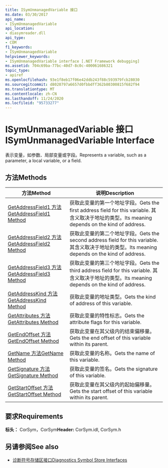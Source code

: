 ```yaml
---
title: ISymUnmanagedVariable 接口
ms.date: 03/30/2017
api_name:
- ISymUnmanagedVariable
api_location:
- diasymreader.dll
api_type:
- COM
f1_keywords:
- ISymUnmanagedVariable
helpviewer_keywords:
- ISymUnmanagedVariable interface [.NET Framework debugging]
ms.assetid: 704c69ba-77bc-40d7-8c0c-400061686321
topic_type:
- apiref
ms.openlocfilehash: 93e1f8eb17f06e42ddb243f88c593979fcb28030
ms.sourcegitcommit: d8020797a6657d0fbbdff362b80300815f682f94
ms.translationtype: MT
ms.contentlocale: zh-CN
ms.lasthandoff: 11/24/2020
ms.locfileid: "95733277"
---
```

# <a name="isymunmanagedvariable-interface"></a><span data-ttu-id="50221-102">ISymUnmanagedVariable 接口</span><span class="sxs-lookup"><span data-stu-id="50221-102">ISymUnmanagedVariable Interface</span></span>

<span data-ttu-id="50221-103">表示变量，如参数、局部变量或字段。</span><span class="sxs-lookup"><span data-stu-id="50221-103">Represents a variable, such as a parameter, a local variable, or a field.</span></span>  
  
## <a name="methods"></a><span data-ttu-id="50221-104">方法</span><span class="sxs-lookup"><span data-stu-id="50221-104">Methods</span></span>  
  
|<span data-ttu-id="50221-105">方法</span><span class="sxs-lookup"><span data-stu-id="50221-105">Method</span></span>|<span data-ttu-id="50221-106">说明</span><span class="sxs-lookup"><span data-stu-id="50221-106">Description</span></span>|  
|------------|-----------------|  
|[<span data-ttu-id="50221-107">GetAddressField1 方法</span><span class="sxs-lookup"><span data-stu-id="50221-107">GetAddressField1 Method</span></span>](isymunmanagedvariable-getaddressfield1-method.md)|<span data-ttu-id="50221-108">获取此变量的第一个地址字段。</span><span class="sxs-lookup"><span data-stu-id="50221-108">Gets the first address field for this variable.</span></span> <span data-ttu-id="50221-109">其含义取决于地址的类型。</span><span class="sxs-lookup"><span data-stu-id="50221-109">Its meaning depends on the kind of address.</span></span>|  
|[<span data-ttu-id="50221-110">GetAddressField2 方法</span><span class="sxs-lookup"><span data-stu-id="50221-110">GetAddressField2 Method</span></span>](isymunmanagedvariable-getaddressfield2-method.md)|<span data-ttu-id="50221-111">获取此变量的第二个地址字段。</span><span class="sxs-lookup"><span data-stu-id="50221-111">Gets the second address field for this variable.</span></span> <span data-ttu-id="50221-112">其含义取决于地址的类型。</span><span class="sxs-lookup"><span data-stu-id="50221-112">Its meaning depends on the kind of address.</span></span>|  
|[<span data-ttu-id="50221-113">GetAddressField3 方法</span><span class="sxs-lookup"><span data-stu-id="50221-113">GetAddressField3 Method</span></span>](isymunmanagedvariable-getaddressfield3-method.md)|<span data-ttu-id="50221-114">获取此变量的第三个地址字段。</span><span class="sxs-lookup"><span data-stu-id="50221-114">Gets the third address field for this variable.</span></span> <span data-ttu-id="50221-115">其含义取决于地址的类型。</span><span class="sxs-lookup"><span data-stu-id="50221-115">Its meaning depends on the kind of address.</span></span>|  
|[<span data-ttu-id="50221-116">GetAddressKind 方法</span><span class="sxs-lookup"><span data-stu-id="50221-116">GetAddressKind Method</span></span>](isymunmanagedvariable-getaddresskind-method.md)|<span data-ttu-id="50221-117">获取此变量的地址类型。</span><span class="sxs-lookup"><span data-stu-id="50221-117">Gets the kind of address of this variable.</span></span>|  
|[<span data-ttu-id="50221-118">GetAttributes 方法</span><span class="sxs-lookup"><span data-stu-id="50221-118">GetAttributes Method</span></span>](isymunmanagedvariable-getattributes-method.md)|<span data-ttu-id="50221-119">获取此变量的特性标志。</span><span class="sxs-lookup"><span data-stu-id="50221-119">Gets the attribute flags for this variable.</span></span>|  
|[<span data-ttu-id="50221-120">GetEndOffset 方法</span><span class="sxs-lookup"><span data-stu-id="50221-120">GetEndOffset Method</span></span>](isymunmanagedvariable-getendoffset-method.md)|<span data-ttu-id="50221-121">获取此变量在其父级内的结束偏移量。</span><span class="sxs-lookup"><span data-stu-id="50221-121">Gets the end offset of this variable within its parent.</span></span>|  
|[<span data-ttu-id="50221-122">GetName 方法</span><span class="sxs-lookup"><span data-stu-id="50221-122">GetName Method</span></span>](isymunmanagedvariable-getname-method.md)|<span data-ttu-id="50221-123">获取此变量的名称。</span><span class="sxs-lookup"><span data-stu-id="50221-123">Gets the name of this variable.</span></span>|  
|[<span data-ttu-id="50221-124">GetSignature 方法</span><span class="sxs-lookup"><span data-stu-id="50221-124">GetSignature Method</span></span>](isymunmanagedvariable-getsignature-method.md)|<span data-ttu-id="50221-125">获取此变量的签名。</span><span class="sxs-lookup"><span data-stu-id="50221-125">Gets the signature of this variable.</span></span>|  
|[<span data-ttu-id="50221-126">GetStartOffset 方法</span><span class="sxs-lookup"><span data-stu-id="50221-126">GetStartOffset Method</span></span>](isymunmanagedvariable-getstartoffset-method.md)|<span data-ttu-id="50221-127">获取此变量在其父级内的起始偏移量。</span><span class="sxs-lookup"><span data-stu-id="50221-127">Gets the start offset of this variable within its parent.</span></span>|  
  
## <a name="requirements"></a><span data-ttu-id="50221-128">要求</span><span class="sxs-lookup"><span data-stu-id="50221-128">Requirements</span></span>  

 <span data-ttu-id="50221-129">**标头：** CorSym，CorSym</span><span class="sxs-lookup"><span data-stu-id="50221-129">**Header:** CorSym.idl, CorSym.h</span></span>  
  
## <a name="see-also"></a><span data-ttu-id="50221-130">另请参阅</span><span class="sxs-lookup"><span data-stu-id="50221-130">See also</span></span>

- [<span data-ttu-id="50221-131">诊断符号存储区接口</span><span class="sxs-lookup"><span data-stu-id="50221-131">Diagnostics Symbol Store Interfaces</span></span>](diagnostics-symbol-store-interfaces.md)
